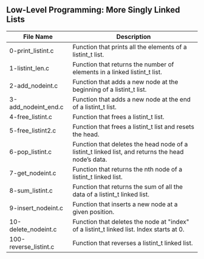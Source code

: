 ## Low-Level Programming: More Singly Linked Lists

| **File Name** | **Description** |
| ------------- | --------------- |
| 0-print\_listint.c | Function that prints all the elements of a listint\_t list. |
| 1-listint\_len.c | Function that returns the number of elements in a linked listint\_t list. |
| 2-add\_nodeint.c | Function that adds a new node at the beginning of a listint\_t list. |
| 3-add\_nodeint\_end.c | Function that adds a new node at the end of a listint\_t list. |
| 4-free\_listint.c | Function that frees a listint\_t list. |
| 5-free\_listint2.c | Function that frees a listint\_t list and resets the head. |
| 6-pop\_listint.c | Function that deletes the head node of a listint\_t linked list, and returns the head node’s data. |
| 7-get\_nodeint.c | Function that returns the nth node of a listint\_t linked list. |
| 8-sum\_listint.c | Function that returns the sum of all the data of a listint\_t linked list. |
| 9-insert\_nodeint.c | Function that inserts a new node at a given position. |
| 10-delete\_nodeint.c | Function that deletes the node at "index" of a listint\_t linked list. Index starts at 0. |
| 100-reverse\_listint.c | Function that reverses a listint\_t linked list. |

